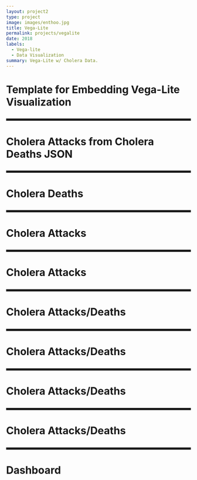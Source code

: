 ```yaml
---
layout: project2
type: project
image: images/enthoo.jpg
title: Vega-Lite
permalink: projects/vegalite
date: 2018
labels:
  - Vega-lite
  - Data Visualization
summary: Vega-Lite w/ Cholera Data.
---
```

<html lang="en">
<head>
  <meta charset="UTF-8">
  <title>Vega-Lite Demo</title>
  <script src="https://cdn.jsdelivr.net/npm/vega@4.2.0/build/vega.js"></script>
  <script src="https://cdn.jsdelivr.net/npm/vega-lite@3.0.0-rc6/build/vega-lite.js"></script>
  <script src="https://cdn.jsdelivr.net/npm/vega-embed@3.19.2/build/vega-embed.js"></script>
  <link rel="stylesheet" href="https://cdnjs.cloudflare.com/ajax/libs/semantic-ui/2.2.2/semantic.min.css">
  <style media="screen">
    /* Add space between Vega-Embed links  */
    .vega-actions a {
      margin-right: 5px;
    }
  </style>
</head>
<body>
<h1>Template for Embedding Vega-Lite Visualization</h1>
<!-- Container for the visualization -->
<div class="ui fluid container">
<div id="vis"style="padding-bottom: 10px"></div>
</div>
<div>
  <div class="ui fluid container">
    <div style="border-style: solid"></div>
  </div>
</div>
<h1>Cholera Attacks from Cholera Deaths JSON</h1>
<div class="ui fluid container">
<div id="vis1"style="padding-bottom: 10px"></div>
</div>
<div>
  <div class="ui fluid container">
    <div style="border-style: solid"></div>
  </div>
</div>
<h1>Cholera Deaths</h1>
<div id="vis2"style="padding-bottom: 10px"></div>
<div>
  <div class="ui fluid container">
    <div style="border-style: solid"></div>
  </div>
</div>
<h1>Cholera Attacks</h1>
<div id="vis3"style="padding-bottom: 10px"></div>
<div>
  <div class="ui fluid container">
    <div style="border-style: solid"></div>
  </div>
</div>
<h1>Cholera Attacks</h1>
<div id="vis4"style="padding-bottom: 10px"></div>
<div>
  <div class="ui fluid container">
    <div style="border-style: solid"></div>
  </div>
</div>
<h1>Cholera Attacks/Deaths</h1>
<div id="vis5"style="padding-bottom: 10px"></div>
<div>
  <div class="ui fluid container">
    <div style="border-style: solid"></div>
  </div>
</div>
<h1>Cholera Attacks/Deaths</h1>
<div id="vis6"style="padding-bottom: 10px"></div>
<div>
  <div class="ui fluid container">
    <div style="border-style: solid"></div>
  </div>
</div>
<h1>Cholera Attacks/Deaths</h1>
<div id="vis7"style="padding-bottom: 10px"></div>
<div>
  <div class="ui fluid container">
    <div style="border-style: solid"></div>
  </div>
</div>
<h1>Cholera Attacks/Deaths</h1>
<div id="vis8"style="padding-bottom: 10px"></div>
<div>
  <div class="ui fluid container">
    <div style="border-style: solid"></div>
  </div>
</div>
<h1>Dashboard</h1>
<div id="vis9"style="padding-bottom: 10px"></div>
<script>

  // Assign the specification to a local variable vlSpec.
  var vlSpec = {
    "$schema": "https://vega.github.io/schema/vega-lite/v2.json",
    "data": {
      "values": [
        {"a": "C", "b": 2}, {"a": "C", "b": 7}, {"a": "C", "b": 4},
        {"a": "D", "b": 1}, {"a": "D", "b": 2}, {"a": "D", "b": 6},
        {"a": "E", "b": 8}, {"a": "E", "b": 4}, {"a": "E", "b": 7}
      ]
    },
    "mark": "bar",
    "encoding": {
      "y": {"field": "a", "type": "nominal"},
      "x": {
        "aggregate": "average", "field": "b", "type": "quantitative",
        "axis": {
          "title": "Average of b"
        }
      }
    }
  };
  var vlSpec1 = {
    "height": 400,
    "width": 750,
    "$schema": "https://vega.github.io/schema/vega-lite/v2.json",
    "data": {"url": "https://raw.githubusercontent.com/mserai/Cholera/master/CholeraDeaths.json"
    },
    "mark": {"type": "line", "color": "blue",
      "point": {"color": "red"}},
    "encoding": {
      "y": {"field": "Attack", "type": "quantitative"},
      "x": {
        "timeUnit": "yearmonthdate",
        "field": "Date",
        "type": "temporal"
      }
    }
  };
  var vlSpec2 = {
    /*"$schema": "https://vega.github.io/schema/vega-lite/v2.json",*/
    "height": 500,
    "width": 1000,
    "data": {"url": "https://raw.githubusercontent.com/mserai/Cholera/master/CholeraDeaths.json"
    },
    "mark": {"type": "line", "color": "blue",
      "point": {"color": "red"}},
    "encoding": {
      "y": {"field": "Death", "type": "quantitative"},
      "x": {
        "timeUnit": "yearmonthdate",
        "field": "Date",
        "type": "temporal"
      }
    }
  };

  var vlSpec3 = {
    "height": 400,
    "width": 1200,
    "$schema": "https://vega.github.io/schema/vega-lite/v2.json",
    "data": {"url": "https://raw.githubusercontent.com/mserai/Cholera/master/CholeraDeaths.json"
    },
    "mark": "bar",
    "encoding": {
      "y": {"field": "Attack", "type": "quantitative"},
      "x": {
        "timeUnit": "yearmonthdate",
        "field": "Date",
        "type": "temporal"
      }
    }
  };
  var vlSpec4 = {
    "height": 400,
    "width": 1200,
    "$schema": "https://vega.github.io/schema/vega-lite/v2.json",
    "data": {"url": "https://raw.githubusercontent.com/mserai/Cholera/master/choleraDeaths.tsv"
    },
    "mark": "bar",
    "encoding": {
      "x": {"field": "Attack", "type": "quantitative"},
      "y": {
        "timeUnit": "yearmonthdate",
        "field": "Date",
        "type": "temporal"
      }
    }
  };
  var vlSpec5 = {
    /*"$schema": "https://vega.github.io/schema/vega-lite/v2.json",*/
    "height": 500,
    "width": 1000,
    "data": {"url": "https://raw.githubusercontent.com/mserai/Cholera/master/CholeraDeaths.json"
    },
    "layer": [
        {
          "selection": {
            "brush": {
              "type": "interval",
              "encodings": ["x"]
            }
          },
      "mark": {
        "type": "line", "color": "blue",
        "point": { "color": "red" }
      },
      "encoding": {
        "y": { "field": "Death", "type": "quantitative" },
        "x": {
          "timeUnit": "yearmonthdate",
          "field": "Date",
          "type": "temporal"
        }
      },
          "opacity": {
            "condition": {
              "selection": "brush", "value": 1
            },
            "value": 0.7
          }

      },
      {
      "mark": {
        "type": "line", "color": "green",
        "point": { "color": "red" }
      },
      "encoding": {
        "y": { "field": "Attack", "type": "quantitative" },
        "x": {
          "timeUnit": "yearmonthdate",
          "field": "Date",
          "type": "temporal"
        }
      }
      },
      {
        "transform": [{
          "filter": {"selection": "brush"}
        }],
        "mark": {
          "type": "rule", "color": "black"
        },
        "encoding": {
          "y": { "aggregate": "mean", "field": "Attack", "type": "quantitative" },
        }
      },
      {
        "transform": [{
          "filter": {"selection": "brush"}
        }],
        "mark": {
          "type": "rule", "color": "black"
        },
        "encoding": {
          "y": { "aggregate": "mean", "field": "Death", "type": "quantitative" },
        }
      }
    ]
  };
  var vlSpec6 = {
    /*"$schema": "https://vega.github.io/schema/vega-lite/v2.json",*/
    "height": 500,
    "width": 1000,
    "data": {"url": "https://raw.githubusercontent.com/mserai/Cholera/master/CholeraDeaths.json"
    },
    "layer": [
      {
        "mark": {
          "type": "line", "color": "red",
          "point": { "color": "green" }
        },
        "encoding": {
          "y": { "field": "Death", "type": "quantitative" },
          "x": {
            "timeUnit": "yearmonthdate",
            "field": "Date",
            "type": "temporal"
          }
        }
      },
      {
        "mark": "bar",
        "encoding": {
          "y": { "field": "Attack", "type": "quantitative" },
          "x": {
            "timeUnit": "yearmonthdate",
            "field": "Date",
            "type": "temporal"
          }
        }
      }
    ]
  };
  var vlSpec7 = {
    "height": 500,
    "width": 1000,
    "$schema": "https://vega.github.io/schema/vega-lite/v2.json",
    "data": {"url": "https://raw.githubusercontent.com/mserai/Cholera/master/CholeraDeaths.json"
    },
    "layer": [
      {
        "mark": {"type": "bar", "color": "blue"},
        "encoding": {
          "y": { "field": "Death", "type": "quantitative" },
          "x": {
            "timeUnit": "yearmonthdate",
            "field": "Date",
            "type": "temporal"
          }
        }
      },
      {
        "mark": {"type": "bar", "color": "yellow"},
        "encoding": {
          "y": { "field": "Attack", "type": "quantitative" },
          "x": {
            "timeUnit": "yearmonthdate",
            "field": "Date",
            "type": "temporal"
          }
        }
      }
    ]
  };
  var vlSpec8 = {
    "height": 500,
    "width": 1000,
    "$schema": "https://vega.github.io/schema/vega-lite/v2.json",
    "data": {"url": "https://raw.githubusercontent.com/mserai/Cholera/master/CholeraDeaths.json"
    },
    "layer": [
      {
        "mark": {"type": "bar", "color": "blue"},
        "encoding": {
          "y": { "field": "Death", "type": "quantitative" },
          "x": {
            "timeUnit": "yearmonthdate",
            "field": "Date",
            "type": "temporal"
          },
          "opacity": {"value": 0.8 }
        }
      },
      {
        "mark": {"type": "bar", "color": "pink"},
        "encoding": {
          "y": { "field": "Attack", "type": "quantitative" },
          "x": {
            "timeUnit": "yearmonthdate",
            "field": "Date",
            "type": "temporal"
          },
          "opacity": {"value": 0.8 }
}
},
    ]
  };
  var vlSpec9 = {
    "$schema": "https://vega.github.io/schema/vega-lite/v2.json",
    "data": {"url": "https://raw.githubusercontent.com/mserai/Cholera/master/CholeraDeaths.json"
    },
    "hconcat": [{
      "repeat": {
        "column": [
          "Attack",
          "Death"
        ],
      },
      "spec": {
        "height": 400,
        "width": 600,
        "mark": "bar",
        "encoding": {
          "y": { "field": { "repeat": "column" }, "type": "quantitative" },
          "x": {
            "timeUnit": "yearmonthdate",
            "field": "Date",
            "type": "temporal"
          }
        }
      }
    }]

  };
  // Embed the visualization in the container with id `vis`
  vegaEmbed("#vis", vlSpec);
  vegaEmbed("#vis1", vlSpec1);
  vegaEmbed("#vis2", vlSpec2);
  vegaEmbed("#vis3", vlSpec3);
  vegaEmbed("#vis4", vlSpec4);
  vegaEmbed("#vis5", vlSpec5);
  vegaEmbed("#vis6", vlSpec6);
  vegaEmbed("#vis7", vlSpec7);
  vegaEmbed("#vis8", vlSpec8);
  vegaEmbed("#vis9", vlSpec9);
</script>
</body>
</html>
